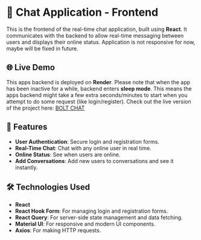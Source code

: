 # 💬 Chat Application - Frontend

This is the frontend of the real-time chat application, built using **React**. It communicates with the backend to allow real-time messaging between users and displays their online status. Application is not responsive for now, maybe will be fixed in future.

## 🌐 Live Demo

This apps backend is deployed on **Render**. Please note that when the app has been inactive for a while, backend enters **sleep mode**. This means the apps backend might take a few extra seconds/minutes to start when you attempt to do some request (like login/register).
Check out the live version of the project here: [BOLT CHAT](https://bolt-krl3.onrender.com)

## 🚀 Features

- **User Authentication**: Secure login and registration forms.
- **Real-Time Chat**: Chat with any online user in real time.
- **Online Status**: See when users are online.
- **Add Conversations**: Add new users to conversations and see it instantly.

## 🛠️ Technologies Used

- **React**
- **React Hook Form**: For managing login and registration forms.
- **React Query**: For server-side state management and data fetching.
- **Material UI**: For responsive and modern UI components.
- **Axios**: For making HTTP requests.

